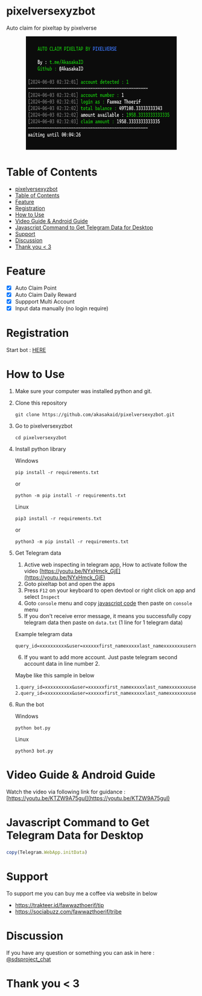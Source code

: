 # pixelversexyzbot

Auto claim for pixeltap by pixelverse

<center>
<img src="./image/image.png" width="400px" height="300px">
</center>

# Table of Contents
- [pixelversexyzbot](#pixelversexyzbot)
- [Table of Contents](#table-of-contents)
- [Feature](#feature)
- [Registration](#registration)
- [How to Use](#how-to-use)
- [Video Guide \& Android Guide](#video-guide--android-guide)
- [Javascript Command to Get Telegram Data for Desktop](#javascript-command-to-get-telegram-data-for-desktop)
- [Support](#support)
- [Discussion](#discussion)
- [Thank you \< 3](#thank-you--3)

# Feature

- [x] Auto Claim Point
- [x] Auto Claim Daily Reward
- [x] Suppport Multi Account
- [x] Input data manually (no login require)

# Registration

Start bot : [HERE](https://t.me/pixelversexyzbot?start=629438076)

# How to Use

1. Make sure your computer was installed python and git.

2. Clone this repository
   ```shell
   git clone https://github.com/akasakaid/pixelversexyzbot.git
   ```
3. Go to pixelversexyzbot
   ```
   cd pixelversexyzbot
   ```
4. Install python library
   
   Windows
   ```
   pip install -r requirements.txt
   ```

   or 

   ```
   python -m pip install -r requirements.txt
   ```

   Linux

   ```
   pip3 install -r requirements.txt
   ```

   or

   ```
   python3 -m pip install -r requirements.txt
   ```

5. Get Telegram data
   
   1. Active web inspecting in telegram app, How to activate follow the video [https://youtu.be/NYxHmck_GjE](https://youtu.be/NYxHmck_GjE)
   2. Goto pixeltap bot and open the apps
   3. Press `F12` on your keyboard to open devtool or right click on app and select `Inspect`
   4. Goto `console` menu and copy [javascript code](#javascript-command-to-get-telegram-data-for-desktop) then paste on `console` menu
   5. If you don't receive error message, it means you successfully copy telegram data then paste on `data.txt` (1 line for 1 telegram data)
   
   Example telegram data

   ```
   query_id=xxxxxxxxxx&user=xxxxxxfirst_namexxxxxlast_namexxxxxxxusernamexxxxxxxlanguage_codexxxxxxxallows_write_to_pmxxxxxxx&auth_date=xxxxxx&hash=xxxxxxxxxxxxxxxxxxxxx
   ```

   6. If you want to add more account. Just paste telegram second account data in line number 2.
   
   Maybe like this sample in below

   ```
   1.query_id=xxxxxxxxxx&user=xxxxxxfirst_namexxxxxlast_namexxxxxxxusernamexxxxxxxlanguage_codexxxxxxxallows_write_to_pmxxxxxxx&auth_date=xxxxxx&hash=xxxxxxxxxxxxxxxxxxxxx
   2.query_id=xxxxxxxxxx&user=xxxxxxfirst_namexxxxxlast_namexxxxxxxusernamexxxxxxxlanguage_codexxxxxxxallows_write_to_pmxxxxxxx&auth_date=xxxxxx&hash=xxxxxxxxxxxxxxxxxxxxx
   ```

6. Run the bot
   
   Windows
   
   ```shell
   python bot.py
   ```

   Linux

   ```shell
   python3 bot.py
   ```

# Video Guide & Android Guide

Watch the video via following link for guidance : [https://youtu.be/KTZW9A75guI](https://youtu.be/KTZW9A75guI)

# Javascript Command to Get Telegram Data for Desktop

```javascript
copy(Telegram.WebApp.initData)
```

# Support

To support me you can buy me a coffee via website in below

- https://trakteer.id/fawwazthoerif/tip
- https://sociabuzz.com/fawwazthoerif/tribe

# Discussion

If you have any question or something you can ask in here : [@sdsproject_chat](https://t.me/sdsproject_chat)

# Thank you < 3